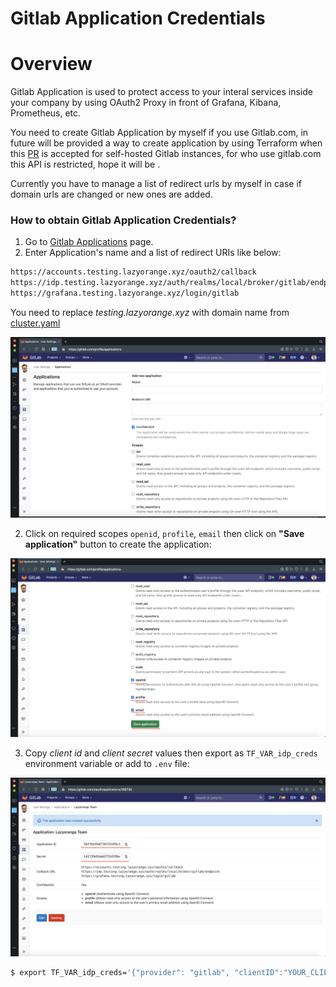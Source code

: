 # Gitlab Application Credentials

# Overview

Gitlab Application is used to protect access to your interal services inside your company by using OAuth2 Proxy in front of Grafana, Kibana, Prometheus, etc.

You need to create Gitlab Application by myself if you use Gitlab.com, in future will be provided a way to create application by using Terraform when this [PR](https://github.com/terraform-providers/terraform-provider-gitlab/pull/366) is accepted for self-hosted Gitlab instances, for who use gitlab.com this API is restricted, hope it will be .

Currently you have to manage a list of redirect urls by myself in case if domain urls are changed or new ones are added.

### How to obtain Gitlab Application Credentials?

1. Go to [Gitlab Applications](https://gitlab.com/profile/applications) page.
3. Enter Application's name and a list of redirect URIs like below:
```bash
https://accounts.testing.lazyorange.xyz/oauth2/callback
https://idp.testing.lazyorange.xyz/auth/realms/local/broker/gitlab/endpoint
https://grafana.testing.lazyorange.xyz/login/gitlab
```
You need to replace *testing.lazyorange.xyz* with domain name from [cluster.yaml](https://gitlab.com/lazyorangejs/infra/root.lazyorange.xyz/-/blob/master/testing/cluster.yaml)

![image](assets/gitlab_create_app_01.png)

2. Click on required scopes `openid`, `profile`, `email` then click on **"Save application"** button to create the application:

![image](assets/gitlab_create_app_02.png)

3. Copy *client id* and *client secret* values then export as `TF_VAR_idp_creds` environment variable or add to `.env` file:

![image](assets/gitlab_create_app_03.png)

```bash
$ export TF_VAR_idp_creds='{"provider": "gitlab", "clientID":"YOUR_CLIENT_ID", "clientSecret": "YOUR_CLIENT_SECRET"}'
```